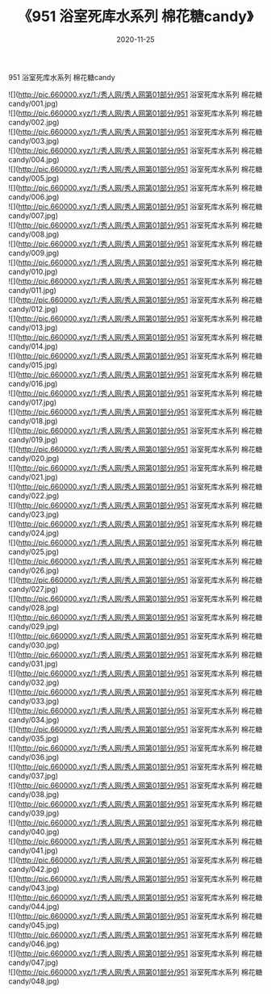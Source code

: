 ﻿---
layout: post
title:  《951 浴室死库水系列 棉花糖candy》
date:   2020-11-25
img: http://pic.660000.xyz/1:/秀人网/秀人网第01部分/951 浴室死库水系列 棉花糖candy/000.jpg
categories: [美女, 清纯, 唯美]
---

951 浴室死库水系列 棉花糖candy

  ![](http://pic.660000.xyz/1:/秀人网/秀人网第01部分/951 浴室死库水系列 棉花糖candy/001.jpg) <br> ![](http://pic.660000.xyz/1:/秀人网/秀人网第01部分/951 浴室死库水系列 棉花糖candy/002.jpg) <br> ![](http://pic.660000.xyz/1:/秀人网/秀人网第01部分/951 浴室死库水系列 棉花糖candy/003.jpg) <br> ![](http://pic.660000.xyz/1:/秀人网/秀人网第01部分/951 浴室死库水系列 棉花糖candy/004.jpg) <br> ![](http://pic.660000.xyz/1:/秀人网/秀人网第01部分/951 浴室死库水系列 棉花糖candy/005.jpg) <br> ![](http://pic.660000.xyz/1:/秀人网/秀人网第01部分/951 浴室死库水系列 棉花糖candy/006.jpg) <br> ![](http://pic.660000.xyz/1:/秀人网/秀人网第01部分/951 浴室死库水系列 棉花糖candy/007.jpg) <br> ![](http://pic.660000.xyz/1:/秀人网/秀人网第01部分/951 浴室死库水系列 棉花糖candy/008.jpg) <br> ![](http://pic.660000.xyz/1:/秀人网/秀人网第01部分/951 浴室死库水系列 棉花糖candy/009.jpg) <br> ![](http://pic.660000.xyz/1:/秀人网/秀人网第01部分/951 浴室死库水系列 棉花糖candy/010.jpg) <br> ![](http://pic.660000.xyz/1:/秀人网/秀人网第01部分/951 浴室死库水系列 棉花糖candy/011.jpg) <br> ![](http://pic.660000.xyz/1:/秀人网/秀人网第01部分/951 浴室死库水系列 棉花糖candy/012.jpg) <br> ![](http://pic.660000.xyz/1:/秀人网/秀人网第01部分/951 浴室死库水系列 棉花糖candy/013.jpg) <br> ![](http://pic.660000.xyz/1:/秀人网/秀人网第01部分/951 浴室死库水系列 棉花糖candy/014.jpg) <br> ![](http://pic.660000.xyz/1:/秀人网/秀人网第01部分/951 浴室死库水系列 棉花糖candy/015.jpg) <br> ![](http://pic.660000.xyz/1:/秀人网/秀人网第01部分/951 浴室死库水系列 棉花糖candy/016.jpg) <br> ![](http://pic.660000.xyz/1:/秀人网/秀人网第01部分/951 浴室死库水系列 棉花糖candy/017.jpg) <br> ![](http://pic.660000.xyz/1:/秀人网/秀人网第01部分/951 浴室死库水系列 棉花糖candy/018.jpg) <br> ![](http://pic.660000.xyz/1:/秀人网/秀人网第01部分/951 浴室死库水系列 棉花糖candy/019.jpg) <br> ![](http://pic.660000.xyz/1:/秀人网/秀人网第01部分/951 浴室死库水系列 棉花糖candy/020.jpg) <br> ![](http://pic.660000.xyz/1:/秀人网/秀人网第01部分/951 浴室死库水系列 棉花糖candy/021.jpg) <br> ![](http://pic.660000.xyz/1:/秀人网/秀人网第01部分/951 浴室死库水系列 棉花糖candy/022.jpg) <br> ![](http://pic.660000.xyz/1:/秀人网/秀人网第01部分/951 浴室死库水系列 棉花糖candy/023.jpg) <br> ![](http://pic.660000.xyz/1:/秀人网/秀人网第01部分/951 浴室死库水系列 棉花糖candy/024.jpg) <br> ![](http://pic.660000.xyz/1:/秀人网/秀人网第01部分/951 浴室死库水系列 棉花糖candy/025.jpg) <br> ![](http://pic.660000.xyz/1:/秀人网/秀人网第01部分/951 浴室死库水系列 棉花糖candy/026.jpg) <br> ![](http://pic.660000.xyz/1:/秀人网/秀人网第01部分/951 浴室死库水系列 棉花糖candy/027.jpg) <br> ![](http://pic.660000.xyz/1:/秀人网/秀人网第01部分/951 浴室死库水系列 棉花糖candy/028.jpg) <br> ![](http://pic.660000.xyz/1:/秀人网/秀人网第01部分/951 浴室死库水系列 棉花糖candy/029.jpg) <br> ![](http://pic.660000.xyz/1:/秀人网/秀人网第01部分/951 浴室死库水系列 棉花糖candy/030.jpg) <br> ![](http://pic.660000.xyz/1:/秀人网/秀人网第01部分/951 浴室死库水系列 棉花糖candy/031.jpg) <br> ![](http://pic.660000.xyz/1:/秀人网/秀人网第01部分/951 浴室死库水系列 棉花糖candy/032.jpg) <br> ![](http://pic.660000.xyz/1:/秀人网/秀人网第01部分/951 浴室死库水系列 棉花糖candy/033.jpg) <br> ![](http://pic.660000.xyz/1:/秀人网/秀人网第01部分/951 浴室死库水系列 棉花糖candy/034.jpg) <br> ![](http://pic.660000.xyz/1:/秀人网/秀人网第01部分/951 浴室死库水系列 棉花糖candy/035.jpg) <br> ![](http://pic.660000.xyz/1:/秀人网/秀人网第01部分/951 浴室死库水系列 棉花糖candy/036.jpg) <br> ![](http://pic.660000.xyz/1:/秀人网/秀人网第01部分/951 浴室死库水系列 棉花糖candy/037.jpg) <br> ![](http://pic.660000.xyz/1:/秀人网/秀人网第01部分/951 浴室死库水系列 棉花糖candy/038.jpg) <br> ![](http://pic.660000.xyz/1:/秀人网/秀人网第01部分/951 浴室死库水系列 棉花糖candy/039.jpg) <br> ![](http://pic.660000.xyz/1:/秀人网/秀人网第01部分/951 浴室死库水系列 棉花糖candy/040.jpg) <br> ![](http://pic.660000.xyz/1:/秀人网/秀人网第01部分/951 浴室死库水系列 棉花糖candy/041.jpg) <br> ![](http://pic.660000.xyz/1:/秀人网/秀人网第01部分/951 浴室死库水系列 棉花糖candy/042.jpg) <br> ![](http://pic.660000.xyz/1:/秀人网/秀人网第01部分/951 浴室死库水系列 棉花糖candy/043.jpg) <br> ![](http://pic.660000.xyz/1:/秀人网/秀人网第01部分/951 浴室死库水系列 棉花糖candy/044.jpg) <br> ![](http://pic.660000.xyz/1:/秀人网/秀人网第01部分/951 浴室死库水系列 棉花糖candy/045.jpg) <br> ![](http://pic.660000.xyz/1:/秀人网/秀人网第01部分/951 浴室死库水系列 棉花糖candy/046.jpg) <br> ![](http://pic.660000.xyz/1:/秀人网/秀人网第01部分/951 浴室死库水系列 棉花糖candy/047.jpg) <br> ![](http://pic.660000.xyz/1:/秀人网/秀人网第01部分/951 浴室死库水系列 棉花糖candy/048.jpg) <br>